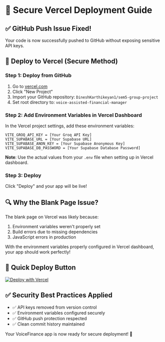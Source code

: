 # 🔐 Secure Vercel Deployment Guide

## ✅ GitHub Push Issue Fixed!

Your code is now successfully pushed to GitHub without exposing sensitive API keys.

## 🚀 Deploy to Vercel (Secure Method)

### Step 1: Deploy from GitHub

1. Go to [vercel.com](https://vercel.com)
2. Click "New Project"
3. Import your GitHub repository: `DineshKarthikeyan1/sem5-group-project`
4. Set root directory to: `voice-assisted-financial-manager`

### Step 2: Add Environment Variables in Vercel Dashboard

In the Vercel project settings, add these environment variables:

```
VITE_GROQ_API_KEY = [Your Groq API Key]
VITE_SUPABASE_URL = [Your Supabase URL]
VITE_SUPABASE_ANON_KEY = [Your Supabase Anonymous Key]
VITE_SUPABASE_DB_PASSWORD = [Your Supabase Database Password]
```

**Note**: Use the actual values from your `.env` file when setting up in Vercel dashboard.

### Step 3: Deploy

Click "Deploy" and your app will be live!

## 🔍 Why the Blank Page Issue?

The blank page on Vercel was likely because:

1. Environment variables weren't properly set
2. Build errors due to missing dependencies
3. JavaScript errors in production

With the environment variables properly configured in Vercel dashboard, your app should work perfectly!

## 🎯 Quick Deploy Button

[![Deploy with Vercel](https://vercel.com/button)](https://vercel.com/new/clone?repository-url=https://github.com/DineshKarthikeyan1/sem5-group-project&project-name=voicefinance&repository-name=voicefinance&root-directory=voice-assisted-financial-manager)

## ✅ Security Best Practices Applied

- ✅ API keys removed from version control
- ✅ Environment variables configured securely
- ✅ GitHub push protection respected
- ✅ Clean commit history maintained

Your VoiceFinance app is now ready for secure deployment! 🚀
